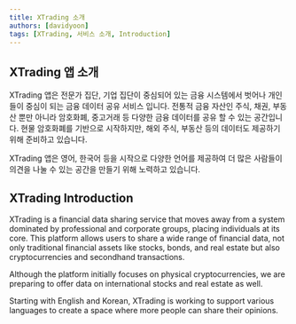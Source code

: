 ```yaml
---
title: XTrading 소개
authors: [davidyoon]
tags: [XTrading, 서비스 소개, Introduction]
---
```


## XTrading 앱 소개

XTrading 앱은 전문가 집단, 기업 집단이 중심되어 있는 금융 시스템에서 벗어나 개인들이 중심이 되는 금융 데이터 공유 서비스 입니다.
전통적 금융 자산인 주식, 채권, 부동산 뿐만 아니라 암호화폐, 중고거래 등 다양한 금융 데이터를 공유 할 수 있는 공간입니다.
현물 암호화폐를 기반으로 시작하지만, 해외 주식, 부동산 등의 데이터도 제공하기 위해 준비하고 있습니다.

XTrading 앱은 영어, 한국어 등을 시작으로 다양한 언어를 제공하여 더 많은 사람들이 의견을 나눌 수 있는 공간을 만들기 위해 노력하고 있습니다.


## XTrading Introduction

XTrading is a financial data sharing service that moves away from a system dominated by professional and corporate groups, placing individuals at its core. This platform allows users to share a wide range of financial data, not only traditional financial assets like stocks, bonds, and real estate but also cryptocurrencies and secondhand transactions.

Although the platform initially focuses on physical cryptocurrencies, we are preparing to offer data on international stocks and real estate as well.

Starting with English and Korean, XTrading is working to support various languages to create a space where more people can share their opinions.

